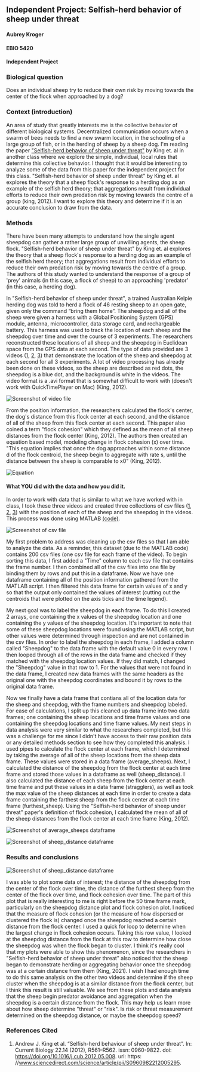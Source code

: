 ﻿## Independent Project: Selfish-herd behavior of sheep under threat

#### Aubrey Kroger
#### EBIO 5420
#### Independent Project

### Biological question
Does an individual sheep try to reduce their own risk by moving towards the center of the flock when approached by a dog?

### Context (introduction)
An area of study that greatly interests me is the collective behavior of different biological systems. Decentralized communication occurs when a swarm of bees needs to find a new swarm location, in the schooling of a large group of fish, or in the herding of sheep by a sheep dog. I'm reading the paper ["Selfish-herd behavior of sheep under threat"](https://github.com/aukr6487/CompBioLabsAndHW/blob/master/Assignment_09/selfish-herd.pdf) by King et. al in another class where we explore the simple, individual, local rules that determine this collective behavior. I thought that it would be interesting to analyze some of the data from this paper for the independent project for this class. "Selfish-herd behavior of sheep under threat" by King et. al explores the theory that a sheep flock's response to a herding dog as an example of the selfish herd theory; that aggregations result from individual efforts to reduce their own predation risk by moving towards the centre of a group (king, 2012). I want to explore this theory and determine if it is an accurate conclusion to draw from the data. 

### Methods
There have been many attempts to understand how the single agent sheepdog can gather a rather large group of unwilling agents, the sheep flock. "Selfish-herd behavior of sheep under threat" by King et. al explores the theory that a sheep flock's response to a herding dog as an example of the selfish herd theory; that aggregations result from individual efforts to reduce their own predation risk by moving towards the centre of a group. The authors of this study wanted to understand the response of a group of 'prey' animals (in this case, a flock of sheep) to an approaching 'predator' (in this case, a herding dog). 

In "Selfish-herd behavior of sheep under threat", a trained Australian Kelpie herding dog was told to herd a flock of 46 resting sheep to an open gate, given
only the command “bring them home”. The sheepdog and all of the sheep were given a harness with a Global Positioning System (GPS) module, antenna, microcontroller, data storage card, and rechargeable battery. This harness was used to track the location of each sheep and the sheepdog over time and over the course of 3 experiments. The researchers reconstructed these locations of all sheep and the sheepdog in Euclidean space from the GPS data at each second. The type of data provided are 3 videos ([1](https://github.com/aukr6487/CompBioLabsAndHW/blob/master/Assignment_09/mmc2.avi), [2](https://github.com/aukr6487/CompBioLabsAndHW/blob/master/Assignment_09/mmc3.avi), [3](https://github.com/aukr6487/CompBioLabsAndHW/blob/master/Assignment_09/mmc4.avi)) that demonstrate the location of the sheep and sheepdog at each second for all 3 experiments. A lot of video processing has already been done on these videos, so the sheep are described as red dots, the sheepdog is a blue dot, and the background is white in the videos. The video format is a .avi format that is somewhat difficult to work with (doesn't work with QuickTimePlayer on Mac) (King, 2012). 

![Screenshot of video file](https://github.com/aukr6487/CompBioLabsAndHW/blob/master/Assignment_09/video.png)

From the position information, the researchers calculated the flock's center, the dog's distance from this flock center at each second, and the distance of all of the sheep from this flock center at each second. This paper also coined a term "flock cohesion" which they defined as the mean of all sheep distances from the flock center (King, 2012). The authors then created an equation based model, modeling change in flock cohesion (x) over time. "This equation implies that once the dog approaches within some distance d of the flock centroid, the sheep begin to aggregate with rate s, until the distance between the sheep is comparable to x0" (King, 2012). 

![Equation](https://github.com/aukr6487/CompBioLabsAndHW/blob/master/Assignment_09/equation.png)


#### What YOU did with the data and how you did it. 
In order to work with data that is similar to what we have worked with in class, I took these three videos and created three collections of csv files ([1](https://github.com/aukr6487/CompBioLabsAndHW/tree/master/Assignment_09/centroids2), [2](https://github.com/aukr6487/CompBioLabsAndHW/tree/master/Assignment_09/centroids3), [3](https://github.com/aukr6487/CompBioLabsAndHW/tree/master/Assignment_09/centroids4)) with the position of each of the sheep and the sheepdog in the videos. This process was done using MATLAB [(code)](https://github.com/aukr6487/CompBioLabsAndHW/tree/master/Assignment_09/video.m). 

![Screenshot of csv file](https://github.com/aukr6487/CompBioLabsAndHW/blob/master/Assignment_09/centroid1.png)

My first problem to address was cleaning up the csv files so that I am able to analyze the data. As a reminder, this dataset (due to the MATLAB code) contains 200 csv files (one csv file for each frame of the video). To begin sorting this data, I first added a "Time" column to each csv file that contains the frame number. I then combined all of the csv files into one file by binding them by rows and put this in a dataframe. Now we have one dataframe containing all of the position information gathered from the MATLAB script. I then filtered this data frame for certain values of x and y so that the output only contained the values of interest (cutting out the centroids that were plotted on the axis ticks and the time legend). 

My next goal was to label the sheepdog in each frame. To do this I created 2 arrays, one containing the x values of the sheepdog location and one containing the y values of the sheepdog location. It's important to note that some of these sheepdog locations were found using the MATLAB script, but other values were determined through inspection and are not contained in the csv files. In order to label the sheepdog in each frame, I added a column called "Sheepdog" to the data frame with the default value 0 in every row. I then looped through all of the rows in the data frame and checked if they matched with the sheepdog location values. If they did match, I changed the "Sheepdog" value in that row to 1. For the values that were not found in the data frame, I created new data frames with the same headers as the original one with the sheepdog coordinates and bound it by rows to the original data frame. 

Now we finally have a data frame that contians all of the location data for the sheep and sheepdog, with the frame numbers and sheepdog labeled. For ease of calculations, I split up this cleaned up data frame into two data frames; one containing the sheep locations and time frame values and one containing the sheepdog locations and time frame values. My next steps in data analysis were very similar to what the researchers completed, but this was a challenge for me since I didn't have access to their raw position data or any detailed methods section to see how they completed this analysis. I used pipes to calculate the flock center at each frame, which I determined by taking the average of all of the sheep locations from the sheep data frame. These values were stored in a data frame (average_sheeps). Next, I calculated the distance of the sheepdog from the flock center at each time frame and stored those values in a dataframe as well (sheep_distance). I also calculated the distance of each sheep from the flock center at each time frame and put these values in a data frame (stragglers), as well as took the max value of the sheep distances at each time in order to create a data frame containing the farthest sheep from the flock center at each time frame (furthest_sheep). Using the "Selfish-herd behavior of sheep under threat" paper's definition of flock cohesion, I calculated the mean of all of the sheep distances from the flock center at each time frame (King, 2012). 

![Screenshot of average_sheeps dataframe](https://github.com/aukr6487/CompBioLabsAndHW/blob/master/Assignment_09/average_sheeps.png)

![Screenshot of sheep_distance dataframe](https://github.com/aukr6487/CompBioLabsAndHW/blob/master/Assignment_09/sheepd_d.png)

### Results and conclusions
![Screenshot of sheep_distance dataframe](https://github.com/aukr6487/CompBioLabsAndHW/blob/master/Assignment_09/plots.png)

I was able to plot some data of interest; the distance of the sheepdog from the center of the flock over time, the distance of the furthest sheep from the center of the flock over time, and flock cohesion over time. The part of this plot that is really interesting to me is right before the 50 time frame mark, particularly on the sheepdog distance plot and flock cohesion plot. I noticed that the measure of flock cohesion (or the measure of how dispersed or clustered the flock is) changed once the sheepdog reached a certain distance from the flock center. I used a quick for loop to determine when the largest change in flock cohesion occurs. Taking this row value, I looked at the sheepdog distance from the flock at this row to determine how close the sheepdog was when the flock began to cluster. I think it's really cool that my plots were able to show this phenomenon, since the researchers in "Selfish-herd behavior of sheep under threat" also noticed that the sheep began to demonstrate herding or aggregating behavior once the sheepdog was at a certain distance from them (King, 2021). I wish I had enough time to do this same analysis on the other two videos and determine if the sheep cluster when the sheepdog is at a similar distance from the flock center, but I think this result is still valuable. We see from these plots and data analysis that the sheep begin predator avoidance and aggregation when the sheepdog is a certain distance from the flock. This may help us learn more about how sheep determine "threat" or "risk". Is risk or threat measurement determined on the sheepdog distance, or maybe the sheepdog speed? 

### References Cited 
1.  Andrew J. King et al. “Selfish-herd behaviour of sheep under threat”. In: Current Biology 22.14 (2012), R561–R562. issn: 0960-9822. doi: https://doi.org/10.1016/j.cub.2012.05.008. url: https: //www.sciencedirect.com/science/article/pii/S0960982212005295.
